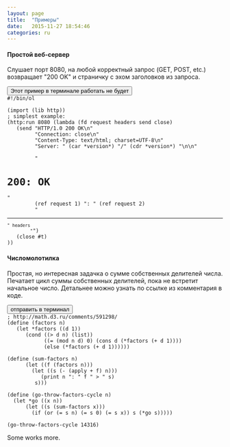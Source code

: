 ```yaml
---
layout: page
title:  "Примеры"
date:   2015-11-27 18:54:46
categories: ru
---
```

#### Простой веб-сервер

   Слушает порт 8080, на любой корректный запрос (GET, POST, etc.) возвращает "200 OK" и страничку с эхом заголовков из запроса.

<pre><button class="doit" onclick="function(){return false}">Этот пример в терминале работать не будет</button>
<code data-language="ol">#!/bin/ol

(import (lib http))
; simplest example:
(http:run 8080 (lambda (fd request headers send close)
   (send "HTTP/1.0 200 OK\n"
         "Connection: close\n"
         "Content-Type: text/html; charset=UTF-8\n"
         "Server: " (car *version*) "/" (cdr *version*) "\n\n"

         "<h1>200: OK</h1>"
         (ref request 1) ": " (ref request 2)
         "<hr><small>" headers
         "</small>")
   (close #t)
))
</code></pre>

#### Числомолотилка

   Простая, но интересная задачка о сумме собственных делителей числа. Печатает цикл суммы собственных делителей, пока не встретит начальное число. Детальнее можно узнать по ссылке из комментария в коде.

<pre><button class="doit" onclick="doit(numbers.textContent)">отправить в терминал</button>
<code data-language="ol" id="numbers">; http://math.d3.ru/comments/591298/
(define (factors n)
   (let *factors ((d 1))
      (cond ((> d n) (list))
            ((= (mod n d) 0) (cons d (*factors (+ d 1))))
            (else (*factors (+ d 1))))))

(define (sum-factors n)
      (let ((f (factors n)))
        (let ((s (- (apply + f) n)))
           (print n ": " f " > " s)
         s)))

(define (go-throw-factors-cycle n)
  (let *go ((x n))
      (let ((s (sum-factors x)))
        (if (or (= s n) (= s 0) (= s x)) s (*go s)))))

(go-throw-factors-cycle 14316)
</code></pre>

   Some works more.
